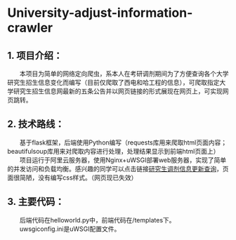 # University-adjust-information-crawler
## 1. 项目介绍：
　　本项目为简单的网络定向爬虫，系本人在考研调剂期间为了方便查询各个大学研究生招生信息变化而编写（目前仅爬取了西电和哈工程的信息），可爬取指定大学研究生招生信息网最新的五条公告并以网页链接的形式展现在网页上，可实现网页跳转。
## 2. 技术路线：
　　基于flask框架，后端使用Python编写（requests库用来爬取html页面内容；beautifulsoup库用来对爬取内容进行处理，处理结果显示到前端html页面上）<br>
　　项目运行于阿里云服务器，使用Nginx+uWSGI部署web服务器，实现了简单的并发访问和负载均衡。感兴趣的同学可以点击链接[研究生调剂信息更新查询](http://39.106.197.151:5000)，页面很简陋，没有编写css样式。（网页现已失效）
## 3. 主要代码：
　　后端代码在helloworld.py中，前端代码在/templates下。
　　uwsgiconfig.ini是uWSGI配置文件。
